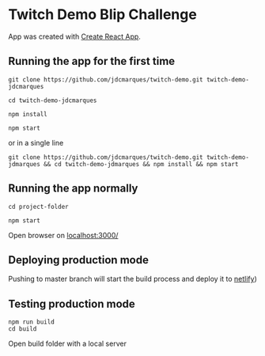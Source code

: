 ﻿
# Twitch Demo Blip Challenge

  

App was created with [Create React App](https://github.com/facebook/create-react-app).

  

## Running the app for the first time

  

    git clone https://github.com/jdcmarques/twitch-demo.git twitch-demo-jdcmarques
    
    cd twitch-demo-jdcmarques
    
    npm install
    
    npm start

or in a single line

    git clone https://github.com/jdcmarques/twitch-demo.git twitch-demo-jdmarques && cd twitch-demo-jdmarques && npm install && npm start

## Running the app normally

  

    cd project-folder
    
    npm start

Open browser on [localhost:3000/](http://localhost:3000/)

## Deploying production mode



Pushing to master branch will start the  build process and deploy it to [netlify](https://jdcmarques.netlify.com/))

  

## Testing production mode

    npm run build
    cd build

Open build folder with a local server
